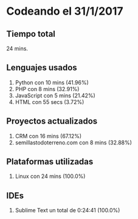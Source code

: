# Codeando el 31/1/2017

## Tiempo total
24 mins.

## Lenguajes usados
1. Python con 10 mins (41.96%)
1. PHP con 8 mins (32.91%)
1. JavaScript con 5 mins (21.42%)
1. HTML con 55 secs (3.72%)

## Proyectos actualizados
1. CRM con 16 mins (67.12%)
1. semillastodoterreno.com con 8 mins (32.88%)

## Plataformas utilizadas
1. Linux con 24 mins (100.0%)

## IDEs
1. Sublime Text un total de 0:24:41 (100.0%)
